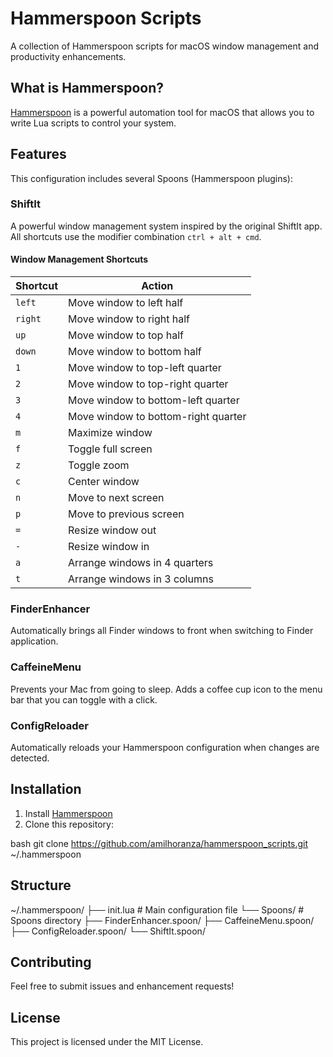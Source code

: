 # Hammerspoon Scripts

A collection of Hammerspoon scripts for macOS window management and productivity enhancements.

## What is Hammerspoon?

[Hammerspoon](https://www.hammerspoon.org/) is a powerful automation tool for macOS that allows you to write Lua scripts to control your system.

## Features

This configuration includes several Spoons (Hammerspoon plugins):

### ShiftIt

A powerful window management system inspired by the original ShiftIt app. All shortcuts use the modifier combination `ctrl + alt + cmd`.

#### Window Management Shortcuts

| Shortcut | Action                              |
| -------- | ----------------------------------- |
| `left`   | Move window to left half            |
| `right`  | Move window to right half           |
| `up`     | Move window to top half             |
| `down`   | Move window to bottom half          |
| `1`      | Move window to top-left quarter     |
| `2`      | Move window to top-right quarter    |
| `3`      | Move window to bottom-left quarter  |
| `4`      | Move window to bottom-right quarter |
| `m`      | Maximize window                     |
| `f`      | Toggle full screen                  |
| `z`      | Toggle zoom                         |
| `c`      | Center window                       |
| `n`      | Move to next screen                 |
| `p`      | Move to previous screen             |
| `=`      | Resize window out                   |
| `-`      | Resize window in                    |
| `a`      | Arrange windows in 4 quarters       |
| `t`      | Arrange windows in 3 columns        |

### FinderEnhancer

Automatically brings all Finder windows to front when switching to Finder application.

### CaffeineMenu

Prevents your Mac from going to sleep. Adds a coffee cup icon to the menu bar that you can toggle with a click.

### ConfigReloader

Automatically reloads your Hammerspoon configuration when changes are detected.

## Installation

1. Install [Hammerspoon](https://www.hammerspoon.org/)
2. Clone this repository:

bash
git clone https://github.com/amilhoranza/hammerspoon_scripts.git ~/.hammerspoon

## Structure

~/.hammerspoon/
├── init.lua # Main configuration file
└── Spoons/ # Spoons directory
├── FinderEnhancer.spoon/
├── CaffeineMenu.spoon/
├── ConfigReloader.spoon/
└── ShiftIt.spoon/

## Contributing

Feel free to submit issues and enhancement requests!

## License

This project is licensed under the MIT License.
